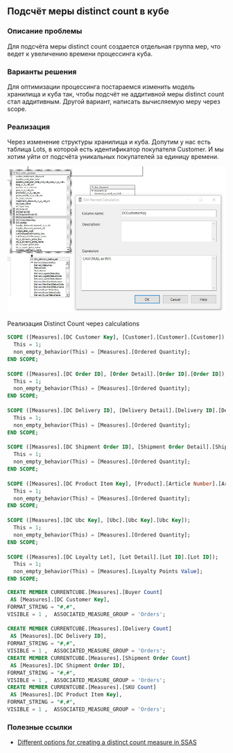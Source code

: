 ## Подсчёт меры distinct count в кубе

### Описание проблемы

Для подсчёта меры distinct count создается отдельная группа мер, что ведет к увеличению времени процессинга куба.

### Варианты решения 

Для оптимизации процессинга постараемся изменить модель хранилища и куба так, чтобы подсчёт не аддитивной меры distinct count стал аддитивным. Другой вариант, написать вычисляемую меру через scope.

### Реализация

Через изменение структуры хранилища и куба. Допутим у нас есть таблица Lots, в которой есть идентификатор покупателя Сustomer. И мы хотим уйти от подсчёта уникальных покупателей за единицу времени.

![](.\DC.jpg)

Реализация Distinct Count через calculations

```sql
SCOPE ([Measures].[DC Customer Key], [Customer].[Customer].[Customer]);         
  This = 1;         
  non_empty_behavior(This) = [Measures].[Ordered Quantity];         
END SCOPE;    

SCOPE ([Measures].[DC Order ID], [Order Detail].[Order ID].[Order ID]);         
  This = 1;          
  non_empty_behavior(This) = [Measures].[Ordered Quantity];         
END SCOPE;

SCOPE ([Measures].[DC Delivery ID], [Delivery Detail].[Delivery ID].[Delivery ID]);         
  This = 1;          
  non_empty_behavior(This) = [Measures].[Ordered Quantity];         
END SCOPE; 

SCOPE ([Measures].[DC Shipment Order ID], [Shipment Order Detail].[Shipment Order ID].[Shipment Order ID]);         
  This = 1;         
  non_empty_behavior(This) = [Measures].[Ordered Quantity];         
END SCOPE;

SCOPE ([Measures].[DC Product Item Key], [Product].[Article Number].[Article Number]);         
  This = 1;          
  non_empty_behavior(This) = [Measures].[Ordered Quantity];         
END SCOPE;    

SCOPE ([Measures].[DC Ubc Key], [Ubc].[Ubc Key].[Ubc Key]);         
  This = 1;          
  non_empty_behavior(This) = [Measures].[Ordered Quantity];         
END SCOPE;   

SCOPE ([Measures].[DC Loyalty Lot], [Lot Detail].[Lot ID].[Lot ID]);         
  This = 1;          
  non_empty_behavior(This) = [Measures].[Loyalty Points Value];         
END SCOPE;  
```

```sql
CREATE MEMBER CURRENTCUBE.[Measures].[Buyer Count]
 AS [Measures].[DC Customer Key], 
FORMAT_STRING = "#,#", 
VISIBLE = 1 ,  ASSOCIATED_MEASURE_GROUP = 'Orders';                     
                                                                             
CREATE MEMBER CURRENTCUBE.[Measures].[Delivery Count]
 AS [Measures].[DC Delivery ID], 
FORMAT_STRING = "#,#", 
VISIBLE = 1 ,  ASSOCIATED_MEASURE_GROUP = 'Orders';                                                    
CREATE MEMBER CURRENTCUBE.[Measures].[Shipment Order Count]
 AS [Measures].[DC Shipment Order ID], 
FORMAT_STRING = "#,#", 
VISIBLE = 1 ,  ASSOCIATED_MEASURE_GROUP = 'Orders';                                                                                               
CREATE MEMBER CURRENTCUBE.[Measures].[SKU Count]
 AS [Measures].[DC Product Item Key], 
FORMAT_STRING = "#,#", 
VISIBLE = 1 ,  ASSOCIATED_MEASURE_GROUP = 'Orders';   
```



### Полезные ссылки

- [Different options for creating a distinct count measure in SSAS](https://www.mssqltips.com/sqlservertip/3043/different-options-for-creating-a-distinct-count-measure-in-ssas/)  